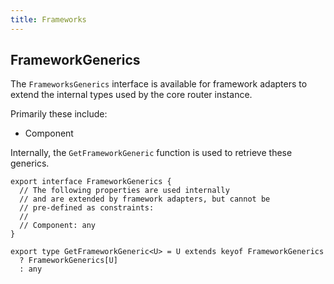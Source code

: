 ```yaml
---
title: Frameworks
---
```


## FrameworkGenerics

The `FrameworksGenerics` interface is available for framework adapters to extend the internal types used by the core router instance.

Primarily these include:

- Component

Internally, the `GetFrameworkGeneric` function is used to retrieve these generics.

```tsx
export interface FrameworkGenerics {
  // The following properties are used internally
  // and are extended by framework adapters, but cannot be
  // pre-defined as constraints:
  //
  // Component: any
}

export type GetFrameworkGeneric<U> = U extends keyof FrameworkGenerics
  ? FrameworkGenerics[U]
  : any
```
